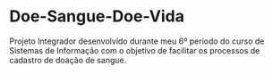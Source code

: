 # Doe-Sangue-Doe-Vida
Projeto Integrador desenvolvido durante meu 6º período do curso de Sistemas de Informação com o objetivo de facilitar os processos de cadastro de doação de sangue.
